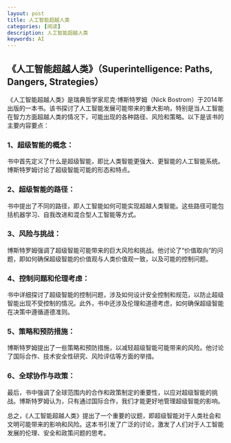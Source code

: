 ```yaml
---
layout: post
title: 人工智能超越人类
categories: [阅读]
description: 人工智能超越人类
keywords: AI
---
```


## 《人工智能超越人类》（Superintelligence: Paths, Dangers, Strategies）

《人工智能超越人类》是瑞典哲学家尼克·博斯特罗姆（Nick Bostrom）于2014年出版的一本书。该书探讨了人工智能发展可能带来的重大影响，特别是当人工智能在智力方面超越人类的情况下，可能出现的各种路径、风险和策略。以下是该书的主要内容要点：

### 1、超级智能的概念： 

书中首先定义了什么是超级智能，即比人类智能更强大、更智能的人工智能系统。博斯特罗姆讨论了超级智能可能的形态和特点。

### 2、超级智能的路径： 

书中提出了不同的路径，即人工智能如何可能实现超越人类智能。这些路径可能包括机器学习、自我改进和混合型人工智能等方式。

### 3、风险与挑战： 

博斯特罗姆强调了超级智能可能带来的巨大风险和挑战。他讨论了“价值取向”的问题，即如何确保超级智能的价值观与人类价值观一致，以及可能的控制问题。

### 4、控制问题和伦理考虑： 

书中详细探讨了超级智能的控制问题，涉及如何设计安全控制和规范，以防止超级智能出现不受控制的情况。此外，书中还涉及伦理和道德考虑，如何确保超级智能在决策中遵循道德准则。

### 5、策略和预防措施： 

博斯特罗姆提出了一些策略和预防措施，以减轻超级智能可能带来的风险。他讨论了国际合作、技术安全性研究、风险评估等方面的举措。

### 6、全球协作与政策： 

最后，书中强调了全球范围内的合作和政策制定的重要性，以应对超级智能的挑战。博斯特罗姆认为，只有通过国际合作，我们才能更好地管理超级智能的影响。

总之，《人工智能超越人类》提出了一个重要的议题，即超级智能对于人类社会和文明可能带来的影响和风险。这本书引发了广泛的讨论，激发了人们对于人工智能发展的伦理、安全和政策问题的思考。
